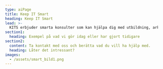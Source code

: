 ```yaml
---
type: aiPage
title: Keep IT Smart
heading: Keep IT Smart
lead: >-
  KITS erbjuder smarta konsulter som kan hjälpa dig med utbildning, arkitektur och svåra saker.
section1:
  heading: Exempel på vad vi gör idag eller har gjort tidigare
section2:
  content: Ta kontakt med oss och berätta vad du vill ha hjälp med.
  heading: Låter det intressant?
images:
  - /assets/smart_bild1.png
---
```

